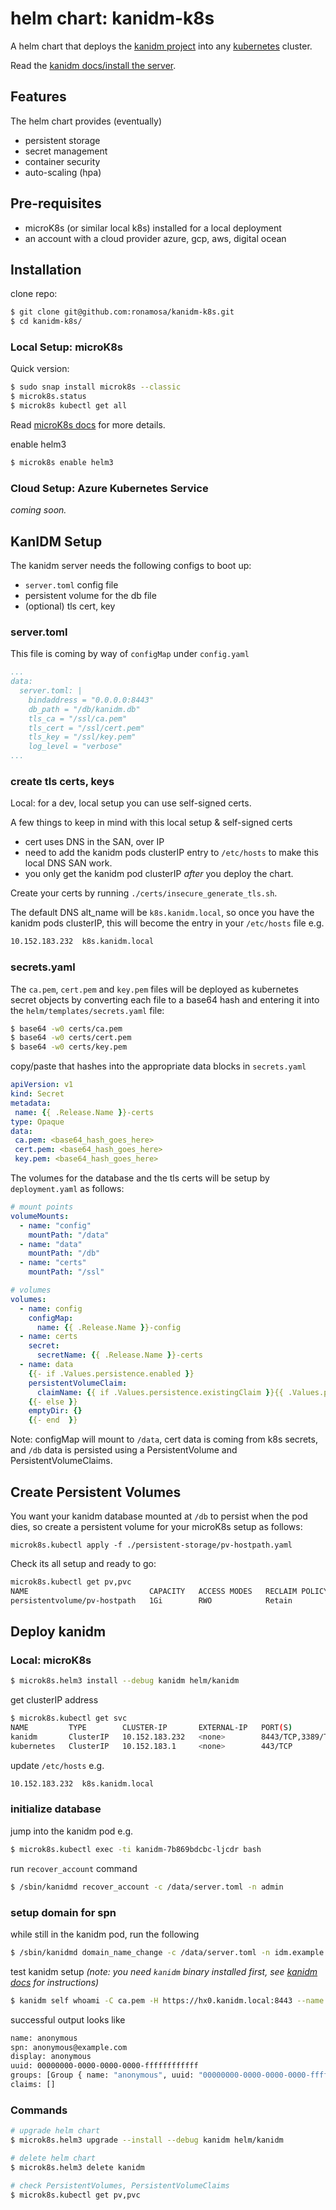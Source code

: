 # helm chart: kanidm-k8s

A helm chart that deploys the [kanidm project](https://github.com/kanidm/kanidm) into any [kubernetes](https://kubernetes.io/) cluster.

Read the [kanidm docs/install the server](https://github.com/kanidm/kanidm/blob/master/kanidm_book/src/installing_the_server.md).

## Features

The helm chart provides (eventually)

* persistent storage
* secret management
* container security
* auto-scaling (hpa)

## Pre-requisites

* microK8s (or similar local k8s) installed for a local deployment
* an account with a cloud provider azure, gcp, aws, digital ocean

## Installation

clone repo:

```bash
$ git clone git@github.com:ronamosa/kanidm-k8s.git
$ cd kanidm-k8s/
```

### Local Setup: microK8s

Quick version:

```bash
$ sudo snap install microk8s --classic
$ microk8s.status
$ microk8s kubectl get all
```

Read [microK8s docs](https://microk8s.io/docs) for more details.

enable helm3

```bash
$ microk8s enable helm3
```

### Cloud Setup: Azure Kubernetes Service

_coming soon._

## KanIDM Setup

The kanidm server needs the following configs to boot up:

* `server.toml` config file
* persistent volume for the db file
* (optional) tls cert, key

### server.toml

This file is coming by way of `configMap` under `config.yaml`

```yaml
...
data:
  server.toml: |
    bindaddress = "0.0.0.0:8443"
    db_path = "/db/kanidm.db"
    tls_ca = "/ssl/ca.pem"
    tls_cert = "/ssl/cert.pem"
    tls_key = "/ssl/key.pem"
    log_level = "verbose"
...
```

### create tls certs, keys

Local: for a dev, local setup you can use self-signed certs.

A few things to keep in mind with this local setup & self-signed certs

* cert uses DNS in the SAN, over IP
* need to add the kanidm pods clusterIP entry to `/etc/hosts` to make this local DNS SAN work.
* you only get the kanidm pod clusterIP _after_ you deploy the chart.

Create your certs by running `./certs/insecure_generate_tls.sh`.

The default DNS alt_name will be `k8s.kanidm.local`, so once you have the kanidm pods clusterIP, this will become the entry in your `/etc/hosts` file e.g.

```bash
10.152.183.232  k8s.kanidm.local
```

### secrets.yaml

The `ca.pem`, `cert.pem` and `key.pem` files will be deployed as kubernetes secret objects by converting each file to a base64 hash and entering it into the `helm/templates/secrets.yaml` file:

```bash
$ base64 -w0 certs/ca.pem
$ base64 -w0 certs/cert.pem
$ base64 -w0 certs/key.pem
```

copy/paste that hashes into the appropriate data blocks in `secrets.yaml`

```yaml
apiVersion: v1
kind: Secret
metadata:
 name: {{ .Release.Name }}-certs
type: Opaque
data:
 ca.pem: <base64_hash_goes_here>
 cert.pem: <base64_hash_goes_here>
 key.pem: <base64_hash_goes_here>
```

The volumes for the database and the tls certs will be setup by `deployment.yaml` as follows:

```yaml
# mount points
volumeMounts:
  - name: "config"
    mountPath: "/data"
  - name: "data"
    mountPath: "/db"
  - name: "certs"
    mountPath: "/ssl"

# volumes
volumes:
  - name: config
    configMap:
      name: {{ .Release.Name }}-config
  - name: certs
    secret:
      secretName: {{ .Release.Name }}-certs
  - name: data
    {{- if .Values.persistence.enabled }}
    persistentVolumeClaim:
      claimName: {{ if .Values.persistence.existingClaim }}{{ .Values.persistence.existingClaim }}{{- else }}{{ .Values.persistence.staticClaimName }}{{- end }}
    {{- else }}
    emptyDir: {}
    {{- end  }}
```

Note: configMap will mount to `/data`, cert data is coming from k8s secrets, and `/db` data is persisted using a PersistentVolume and PersistentVolumeClaims.

## Create Persistent Volumes

You want your kanidm database mounted at `/db` to persist when the pod dies, so create a persistent volume for your microK8s setup as follows:

`microk8s.kubectl apply -f ./persistent-storage/pv-hostpath.yaml`

Check its all setup and ready to go:

```sh
microk8s.kubectl get pv,pvc
NAME                           CAPACITY   ACCESS MODES   RECLAIM POLICY   STATUS     CLAIM                 STORAGECLASS   REASON   AGE
persistentvolume/pv-hostpath   1Gi        RWO            Retain           Released   default/pv-hostpath   manual                  2d
```

## Deploy kanidm

### Local: microK8s

```bash
$ microk8s.helm3 install --debug kanidm helm/kanidm
```

get clusterIP address

```bash
$ microk8s.kubectl get svc
NAME         TYPE        CLUSTER-IP       EXTERNAL-IP   PORT(S)             AGE
kanidm       ClusterIP   10.152.183.232   <none>        8443/TCP,3389/TCP   32m
kubernetes   ClusterIP   10.152.183.1     <none>        443/TCP             23h
```

update `/etc/hosts` e.g.

```bash
10.152.183.232  k8s.kanidm.local
```

### initialize database

jump into the kanidm pod e.g.

```bash
$ microk8s.kubectl exec -ti kanidm-7b869bdcbc-ljcdr bash
```

run `recover_account` command

```bash
$ /sbin/kanidmd recover_account -c /data/server.toml -n admin
```

### setup domain for spn

while still in the kanidm pod, run the following

```bash
$ /sbin/kanidmd domain_name_change -c /data/server.toml -n idm.example.com
```

test kanidm setup _(note: you need `kanidm` binary installed first, see [kanidm docs](https://github.com/kanidm/kanidm/blob/master/kanidm_book/src/client_tools.md) for instructions)_

```bash
$ kanidm self whoami -C ca.pem -H https://hx0.kanidm.local:8443 --name anonymous
```

successful output looks like

```bash
name: anonymous
spn: anonymous@example.com
display: anonymous
uuid: 00000000-0000-0000-0000-ffffffffffff
groups: [Group { name: "anonymous", uuid: "00000000-0000-0000-0000-ffffffffffff" }]
claims: []
```

### Commands

```bash
# upgrade helm chart
$ microk8s.helm3 upgrade --install --debug kanidm helm/kanidm

# delete helm chart
$ microk8s.helm3 delete kanidm

# check PersistentVolumes, PersistentVolumeClaims
$ microk8s.kubectl get pv,pvc
```
